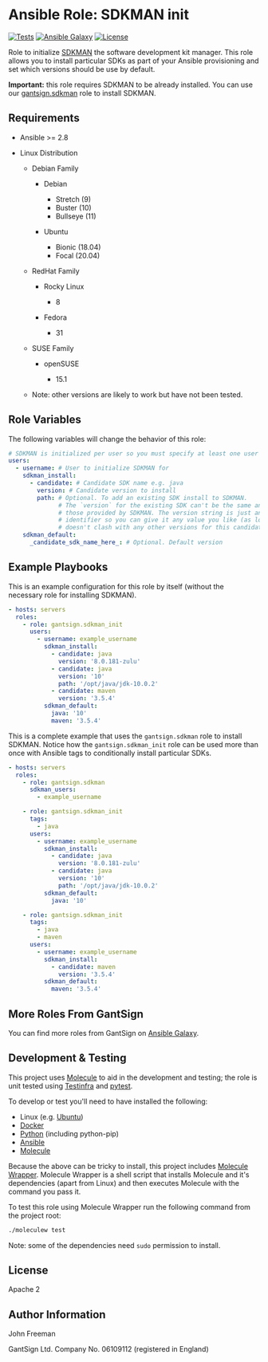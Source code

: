 Ansible Role: SDKMAN init
=========================

[![Tests](https://github.com/gantsign/ansible_role_sdkman_init/workflows/Tests/badge.svg)](https://github.com/gantsign/ansible_role_sdkman_init/actions?query=workflow%3ATests)
[![Ansible Galaxy](https://img.shields.io/badge/ansible--galaxy-gantsign.sdkman__init-blue.svg)](https://galaxy.ansible.com/gantsign/sdkman_init)
[![License](https://img.shields.io/badge/license-Apache_2-blue.svg)](https://raw.githubusercontent.com/gantsign/ansible_role_sdkman_init/master/LICENSE)

Role to initialize [SDKMAN](https://sdkman.io/) the software development kit
manager. This role allows you to install particular SDKs as part of your Ansible
provisioning and set which versions should be use by default.

**Important:** this role requires SDKMAN to be already installed. You can use
our [gantsign.sdkman](https://galaxy.ansible.com/gantsign/sdkman) role to
install SDKMAN.

Requirements
------------

* Ansible >= 2.8

* Linux Distribution

    * Debian Family

        * Debian

            * Stretch (9)
            * Buster (10)
            * Bullseye (11)

        * Ubuntu

            * Bionic (18.04)
            * Focal (20.04)

    * RedHat Family

        * Rocky Linux

            * 8

        * Fedora

            * 31

    * SUSE Family

        * openSUSE

            * 15.1

    * Note: other versions are likely to work but have not been tested.

Role Variables
--------------

The following variables will change the behavior of this role:

```yaml
# SDKMAN is initialized per user so you must specify at least one user
users:
  - username: # User to initialize SDKMAN for
    sdkman_install:
      - candidate: # Candidate SDK name e.g. java
        version: # Candidate version to install
        path: # Optional. To add an existing SDK install to SDKMAN.
              # The `version` for the existing SDK can't be the same any of
              # those provided by SDKMAN. The version string is just an
              # identifier so you can give it any value you like (as long as it
              # doesn't clash with any other versions for this candidate).
    sdkman_default:
      _candidate_sdk_name_here_: # Optional. Default version
```

Example Playbooks
-----------------

This is an example configuration for this role by itself (without the necessary
role for installing SDKMAN).

```yaml
- hosts: servers
  roles:
    - role: gantsign.sdkman_init
      users:
        - username: example_username
          sdkman_install:
            - candidate: java
              version: '8.0.181-zulu'
            - candidate: java
              version: '10'
              path: '/opt/java/jdk-10.0.2'
            - candidate: maven
              version: '3.5.4'
          sdkman_default:
            java: '10'
            maven: '3.5.4'
```

This is a complete example that uses the `gantsign.sdkman` role to install
SDKMAN. Notice how the `gantsign.sdkman_init` role can be used more than once
with Ansible tags to conditionally install particular SDKs.

```yaml
- hosts: servers
  roles:
    - role: gantsign.sdkman
      sdkman_users:
        - example_username

    - role: gantsign.sdkman_init
      tags:
        - java
      users:
        - username: example_username
          sdkman_install:
            - candidate: java
              version: '8.0.181-zulu'
            - candidate: java
              version: '10'
              path: '/opt/java/jdk-10.0.2'
          sdkman_default:
            java: '10'

    - role: gantsign.sdkman_init
      tags:
        - java
        - maven
      users:
        - username: example_username
          sdkman_install:
            - candidate: maven
              version: '3.5.4'
          sdkman_default:
            maven: '3.5.4'
```

More Roles From GantSign
------------------------

You can find more roles from GantSign on
[Ansible Galaxy](https://galaxy.ansible.com/gantsign).

Development & Testing
---------------------

This project uses [Molecule](http://molecule.readthedocs.io/) to aid in the
development and testing; the role is unit tested using
[Testinfra](http://testinfra.readthedocs.io/) and
[pytest](http://docs.pytest.org/).

To develop or test you'll need to have installed the following:

* Linux (e.g. [Ubuntu](http://www.ubuntu.com/))
* [Docker](https://www.docker.com/)
* [Python](https://www.python.org/) (including python-pip)
* [Ansible](https://www.ansible.com/)
* [Molecule](http://molecule.readthedocs.io/)

Because the above can be tricky to install, this project includes
[Molecule Wrapper](https://github.com/gantsign/molecule-wrapper). Molecule
Wrapper is a shell script that installs Molecule and it's dependencies (apart
from Linux) and then executes Molecule with the command you pass it.

To test this role using Molecule Wrapper run the following command from the
project root:

```bash
./moleculew test
```

Note: some of the dependencies need `sudo` permission to install.

License
-------

Apache 2

Author Information
------------------

John Freeman

GantSign Ltd.
Company No. 06109112 (registered in England)
